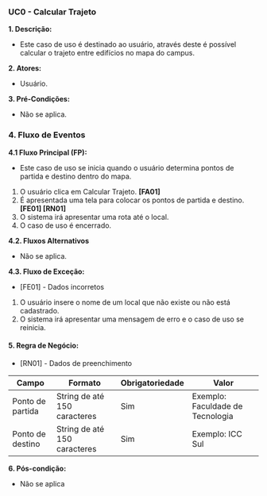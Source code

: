 ### UC0 - Calcular Trajeto
**1. Descrição:** 
* Este caso de uso é destinado ao usuário, através deste é possível calcular o trajeto entre edifícios no mapa do campus.

**2. Atores:** 
* Usuário.

**3. Pré-Condições:** 
* Não se aplica.

### 4. Fluxo de Eventos 

**4.1 Fluxo Principal (FP):** 
* Este caso de uso se inicia quando o usuário determina pontos de partida e destino dentro do mapa.
1. O usuário clica em Calcular Trajeto. **[FA01]**
2. É apresentada uma tela para colocar os pontos de partida e destino. **[FE01] [RN01]**
3. O sistema irá apresentar uma rota até o local.
4. O caso de uso é encerrado. 

**4.2. Fluxos Alternativos**
* Não se aplica.

**4.3. Fluxo de Exceção:** 
* [FE01] - Dados incorretos
1. O usuário insere o nome de um local que não existe ou não está cadastrado.
2. O sistema irá apresentar uma mensagem de erro e o caso de uso se reinicia.


#### 5. Regra de Negócio: 

* [RN01] - Dados de preenchimento

| Campo            | Formato                      | Obrigatoriedade | Valor                            |
|------------------|------------------------------|-----------------|----------------------------------|
| Ponto de partida | String de até 150 caracteres | Sim             | Exemplo: Faculdade de Tecnologia |
| Ponto de destino | String de até 150 caracteres | Sim             | Exemplo: ICC Sul                 |

**6. Pós-condição:** 
* Não se aplica